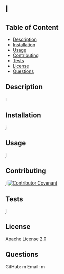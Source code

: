 
# l

## Table of Content
- [Description](#Description)
- [Installation](#Installation)
- [Usage](#Usage)
- [Contributing](#Contributing)
- [Tests](#Tests)
- [License](#License)
- [Questions](#Questions)

## Description
l

## Installation
j

## Usage
j

## Contributing
j
[![Contributor Covenant](https://img.shields.io/badge/Contributor%20Covenant-2.1-4baaaa.svg)](code_of_conduct.md)

## Tests
j

## License
Apache License 2.0

## Questions
GitHub: m
Email: m


